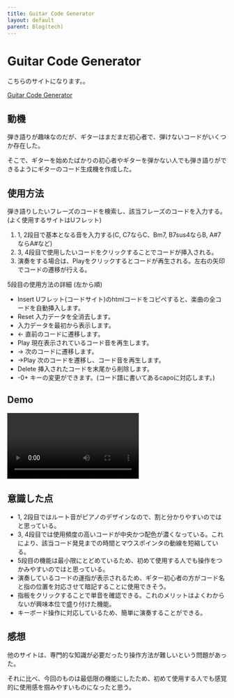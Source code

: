 ```yaml
---
title: Guitar Code Generator
layout: default
parent: Blog(tech)
---
```


# Guitar Code Generator
こちらのサイトになります。。

<a href="https://double-tag-229.com/gcg/index.html" target="_blank">Guitar Code Generator</a>

## 動機

弾き語りが趣味なのだが、ギターはまだまだ初心者で、弾けないコードがいくつか存在した。

そこで、ギターを始めたばかりの初心者やギターを弾かない人でも弾き語りができるようにギターのコード生成機を作成した。

## 使用方法

弾き語りしたいフレーズのコードを検索し、該当フレーズのコードを入力する。(よく使用するサイトはUフレット)

1. 1, 2段目で基本となる音を入力する(C, C7ならC、Bm7, B7sus4ならB, A#7ならA#など)
2. 3, 4段目で使用したいコードをクリックすることでコードが挿入される。
3. 演奏をする場合は、Playをクリックするとコードが再生される。左右の矢印でコードの遷移が行える。

5段目の使用方法の詳細 (左から順)

- Insert Uフレット(コードサイト)のhtmlコードをコピペすると、楽曲の全コードを自動挿入します。
- Reset 入力データを全消去します。
- 入力データを最初から表示します。
- &#8592; 直前のコードに遷移します。
- Play 現在表示されているコード音を再生します。
- &#8594; 次のコードに遷移します。
- &#8594;Play 次のコードを遷移し、コード音を再生します。
- Delete 挿入されたコードを末尾から削除します。
- -0+ キーの変更ができます。(コード譜に書いてあるcapoに対応します。)

## Demo

<video controls src="src/gcg.mp4" width="60%"></video>

## 意識した点

- 1, 2段目ではルート音がピアノのデザインなので、割と分かりやすいのではと思っている。
- 3, 4段目では使用頻度の高いコードが中央かつ配色が濃くなっている。これにより、該当コード発見までの時間とマウスポインタの動線を短縮している。
- 5段目の機能は最小限にとどめているため、初めて使用する人でも操作をつかみやすいのではと思っている。
- 演奏しているコードの運指が表示されるため、ギター初心者の方がコード名と指の位置を対応させて暗記することに使用できそう。
- 指板をクリックすることで単音を確認できる。これのメリットはよくわからないが興味本位で盛り付けた機能。
- キーボード操作に対応しているため、簡単に演奏することができる。

## 感想
他のサイトは、専門的な知識が必要だったり操作方法が難しいという問題があった。

それに比べ、今回のものは最低限の機能にしたため、初めて使用する人でも感覚的に使用感を掴みやすいものになったと思う。